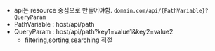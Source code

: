 - api는 resource 중심으로 만들어야함.
```domain.com/api/{PathVariable}?QueryParam```
- PathVariable : host/api/path
- QueryParam : host/api/path?key1=value1&key2=value2
  - filtering,sorting,searching 적절